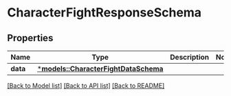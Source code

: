 # CharacterFightResponseSchema

## Properties
Name | Type | Description | Notes
------------ | ------------- | ------------- | -------------
**data** | [***models::CharacterFightDataSchema**](CharacterFightDataSchema.md) |  | 

[[Back to Model list]](../README.md#documentation-for-models) [[Back to API list]](../README.md#documentation-for-api-endpoints) [[Back to README]](../README.md)


